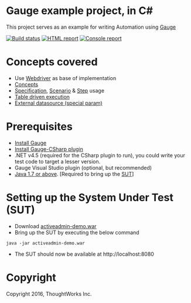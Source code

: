 Gauge example project, in C#
===========================

This project serves as an example for writing Automation using [Gauge](https://github.com/getgauge/gauge)

[![Build status](https://ci.appveyor.com/api/projects/status/6gyx0b3u6105xtic?svg=true)](https://ci.appveyor.com/project/sriv/gauge-example-csharp)
[![HTML report](https://img.shields.io/badge/report-html-green.svg)](https://ci.appveyor.com/project/sriv/gauge-example-csharp/build/artifacts)
[![Console report](https://img.shields.io/badge/report-console-blue.svg)](https://ci.appveyor.com/project/sriv/gauge-example-csharp)

# Concepts covered

- Use [Webdriver](http://docs.seleniumhq.org/projects/webdriver/) as base of implementation
- [Concepts](https://docs.gauge.org/latest/writing-specifications.html#concepts)
- [Specification](https://docs.gauge.org/latest/writing-specifications.html#specifications-spec), [Scenario](https://docs.gauge.org/latest/writing-specifications.html#scenario) & [Step](https://docs.gauge.org/latest/writing-specifications.html#step) usage
- [Table driven execution](https://docs.gauge.org/latest/execution.html#data-driven-execution)
- [External datasource (special param)](https://docs.gauge.org/latest/writing-specifications.html#special-parameters)


# Prerequisites
- [Install Gauge](http://getgauge.io/get-started/index.html)
- [Install Gauge-CSharp plugin](https://docs.gauge.org/latest/installation.html#language-plugins)
- .NET v4.5 (required for the CSharp plugin to run), you could write your test code to target a lesser version.
- Gauge Visual Studio plugin (optional, but recommended)
- [Java 1.7 or above](http://www.oracle.com/technetwork/java/javase/downloads/jdk8-downloads-2133151.html). [Required to bring up the [SUT](#setting-up-the-system-under-test-sut)]

# Setting up the System Under Test (SUT)

* Download [activeadmin-demo.war](https://bintray.com/artifact/download/gauge/activeadmin-demo/activeadmin-demo.war)
* Bring up the SUT by executing the below command
```
java -jar activeadmin-demo.war
```
* The SUT should now be available at http://localhost:8080


# Copyright
Copyright 2016, ThoughtWorks Inc.
